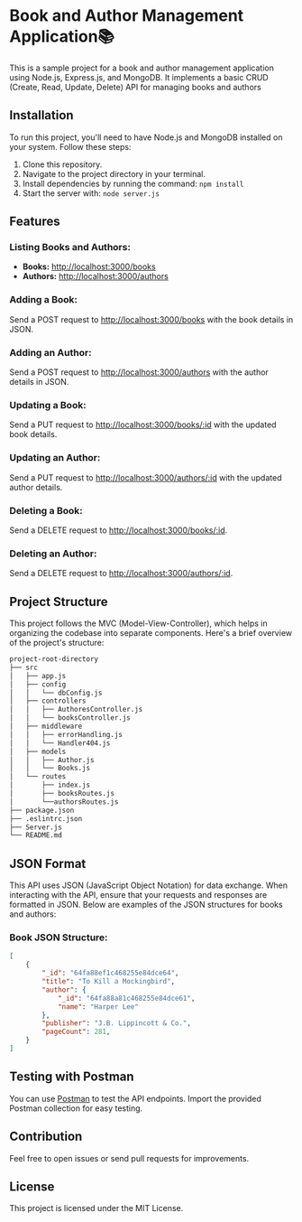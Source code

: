 # Book and Author Management Application📚

This is a sample project for a book and author management application using Node.js, Express.js, and MongoDB. It implements a basic CRUD (Create, Read, Update, Delete) API for managing books and authors

## Installation

To run this project, you'll need to have Node.js and MongoDB installed on your system. Follow these steps:

1. Clone this repository.
2. Navigate to the project directory in your terminal.
3. Install dependencies by running the command: `npm install`
4. Start the server with: `node server.js`
## Features

### Listing Books and Authors:

- **Books:** [http://localhost:3000/books](http://localhost:3000/books)
- **Authors:** [http://localhost:3000/authors](http://localhost:3000/authors)

### Adding a Book:

Send a POST request to [http://localhost:3000/books](http://localhost:3000/books) with the book details in JSON.

### Adding an Author:

Send a POST request to [http://localhost:3000/authors](http://localhost:3000/authors) with the author details in JSON.

### Updating a Book:

Send a PUT request to [http://localhost:3000/books/:id](http://localhost:3000/books/:id) with the updated book details.

### Updating an Author:

Send a PUT request to [http://localhost:3000/authors/:id](http://localhost:3000/authors/:id) with the updated author details.

### Deleting a Book:

Send a DELETE request to [http://localhost:3000/books/:id](http://localhost:3000/books/:id).

### Deleting an Author:

Send a DELETE request to [http://localhost:3000/authors/:id](http://localhost:3000/authors/:id).

## Project Structure
This project follows the MVC (Model-View-Controller), which helps in organizing the codebase into separate components. Here's a brief overview of the project's structure:

```bash
project-root-directory
├── src
│   ├── app.js
│   ├── config 
│   │   └── dbConfig.js
│   ├── controllers
│   │   ├── AuthoresController.js
│   │   └── booksController.js
│   ├── middleware
│   │   ├── errorHandling.js
│   │   └── Handler404.js
│   ├── models
│   │   ├── Author.js
│   │   └── Books.js
│   └── routes
│       ├── index.js
│       ├── booksRoutes.js
│       └──authorsRoutes.js
├── package.json
├── .eslintrc.json
├── Server.js
└── README.md
```

## JSON Format

This API uses JSON (JavaScript Object Notation) for data exchange. When interacting with the API, ensure that your requests and responses are formatted in JSON. Below are examples of the JSON structures for books and authors:

### Book JSON Structure:

```json
[
    {
        "_id": "64fa88ef1c468255e84dce64",
        "title": "To Kill a Mockingbird",
        "author": {
            "_id": "64fa88a81c468255e84dce61",
            "name": "Harper Lee"
        },
        "publisher": "J.B. Lippincott & Co.",
        "pageCount": 281,
    }
]
```

## Testing with Postman

You can use [Postman](https://www.postman.com/) to test the API endpoints. Import the provided Postman collection for easy testing.


## Contribution

Feel free to open issues or send pull requests for improvements.

## License

This project is licensed under the MIT License.
